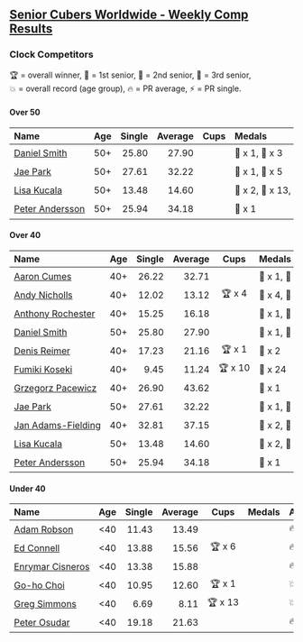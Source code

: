 <style>table {white-space: nowrap;}</style>
<link rel="stylesheet" type="text/css" href="/scw-comp/css/flags.css" />

## [Senior Cubers Worldwide - Weekly Comp Results](/scw-comp/results/)
### Clock Competitors

<span style="white-space: nowrap;">🏆 = overall winner</span>, <span style="white-space: nowrap;">🥇 = 1st senior</span>, <span style="white-space: nowrap;">🥈 = 2nd senior</span>, <span style="white-space: nowrap;">🥉 = 3rd senior</span>, <span style="white-space: nowrap;">💥 = overall record (age group)</span>, <span style="white-space: nowrap;">🔥 = PR average</span>, <span style="white-space: nowrap;">⚡ = PR single</span>.

#### Over 50

| Name | Age | Single | Average | Cups | Medals | Achievements |
| :-- | :--: | --: | --: | :--: | :-- | :-- |
| [Daniel Smith](../../persons/daniel_smith/clock.md) | 50+ | 25.80 | 27.90 |  | 🥈 x 1, 🥉 x 3 | 🔥 x 2, ⚡ x 2 |
| [Jae Park](../../persons/jae_park/clock.md) | 50+ | 27.61 | 32.22 |  | 🥈 x 1, 🥉 x 5 | 🔥 x 6, ⚡ x 6 |
| [Lisa Kucala](../../persons/lisa_kucala/clock.md) | 50+ | 13.48 | 14.60 |  | 🥇 x 2, 🥈 x 13, 🥉 x 3 | 💥 x 11, 🔥 x 8, ⚡ x 10 |
| [Peter Andersson](../../persons/peter_andersson/clock.md) | 50+ | 25.94 | 34.18 |  | 🥈 x 1 | 🔥 x 1, ⚡ x 1 |

#### Over 40

| Name | Age | Single | Average | Cups | Medals | Achievements |
| :-- | :--: | --: | --: | :--: | :-- | :-- |
| [Aaron Cumes](../../persons/aaron_cumes/clock.md) | 40+ | 26.22 | 32.71 |  | 🥈 x 1, 🥉 x 1 | 🔥 x 3, ⚡ x 3 |
| [Andy Nicholls](../../persons/andy_nicholls/clock.md) | 40+ | 12.02 | 13.12 | 🏆 x 4 | 🥇 x 4, 🥈 x 2 | 💥 x 4, 🔥 x 3, ⚡ x 2 |
| [Anthony Rochester](../../persons/anthony_rochester/clock.md) | 40+ | 15.25 | 16.18 |  | 🥇 x 1, 🥈 x 8, 🥉 x 2 | 🔥 x 5, ⚡ x 7 |
| [Daniel Smith](../../persons/daniel_smith/clock.md) | 50+ | 25.80 | 27.90 |  | 🥈 x 1, 🥉 x 3 | 🔥 x 2, ⚡ x 2 |
| [Denis Reimer](../../persons/denis_reimer/clock.md) | 40+ | 17.23 | 21.16 | 🏆 x 1 | 🥇 x 2 | 🔥 x 2, ⚡ x 2 |
| [Fumiki Koseki](../../persons/fumiki_koseki/clock.md) | 40+ | 9.45 | 11.24 | 🏆 x 10 | 🥇 x 24 | 💥 x 5, 🔥 x 6, ⚡ x 4 |
| [Grzegorz Pacewicz](../../persons/grzegorz_pacewicz/clock.md) | 40+ | 26.90 | 43.62 |  | 🥉 x 1 | 🔥 x 1, ⚡ x 1 |
| [Jae Park](../../persons/jae_park/clock.md) | 50+ | 27.61 | 32.22 |  | 🥈 x 1, 🥉 x 5 | 🔥 x 6, ⚡ x 6 |
| [Jan Adams-Fielding](../../persons/jan_adams_fielding/clock.md) | 40+ | 32.81 | 37.15 |  | 🥇 x 2, 🥈 x 1, 🥉 x 3 | 🔥 x 3, ⚡ x 3 |
| [Lisa Kucala](../../persons/lisa_kucala/clock.md) | 50+ | 13.48 | 14.60 |  | 🥇 x 2, 🥈 x 13, 🥉 x 3 | 💥 x 11, 🔥 x 8, ⚡ x 10 |
| [Peter Andersson](../../persons/peter_andersson/clock.md) | 50+ | 25.94 | 34.18 |  | 🥈 x 1 | 🔥 x 1, ⚡ x 1 |

#### Under 40

| Name | Age | Single | Average | Cups | Medals | Achievements |
| :-- | :--: | --: | --: | :--: | :-- | :-- |
| [Adam Robson](../../persons/adam_robson/clock.md) | <40 | 11.43 | 13.49 |  |  | 🔥 x 5, ⚡ x 5 |
| [Ed Connell](../../persons/ed_connell/clock.md) | <40 | 13.88 | 15.56 | 🏆 x 6 |  | 🔥 x 6, ⚡ x 4 |
| [Enrymar Cisneros](../../persons/enrymar_cisneros/clock.md) | <40 | 13.38 | 15.88 |  |  | 🔥 x 4, ⚡ x 4 |
| [Go-ho Choi](../../persons/go_ho_choi/clock.md) | <40 | 10.95 | 12.60 | 🏆 x 1 |  | 💥 x 1, 🔥 x 1, ⚡ x 1 |
| [Greg Simmons](../../persons/greg_simmons/clock.md) | <40 | 6.69 | 8.11 | 🏆 x 13 |  | 💥 x 11, 🔥 x 9, ⚡ x 10 |
| [Peter Osudar](../../persons/peter_osudar/clock.md) | <40 | 19.18 | 21.63 |  |  | 🔥 x 1, ⚡ x 1 |


<!-- Global site tag (gtag.js) - Google Analytics -->
<script async src="https://www.googletagmanager.com/gtag/js?id=UA-86348435-3"></script>
<script>window.dataLayer = window.dataLayer || []; function gtag() {dataLayer.push(arguments);} gtag('js', new Date()); gtag('config', 'UA-86348435-3');</script>
